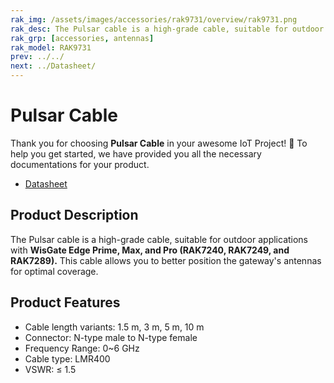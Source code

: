 ```yaml
---
rak_img: /assets/images/accessories/rak9731/overview/rak9731.png
rak_desc: The Pulsar cable is a high-grade cable, suitable for outdoor applications with WisGate Edge Prime, Max, and Pro (RAK7240, RAK7249, and RAK7289).
rak_grp: [accessories, antennas]
rak_model: RAK9731 
prev: ../../
next: ../Datasheet/
---
```


# Pulsar Cable

Thank you for choosing **Pulsar Cable** in your awesome IoT Project! 🎉 To help you get started, we have provided you all the necessary documentations for your product.

* [Datasheet](../Datasheet/)

## Product Description

The Pulsar cable is a high-grade cable, suitable for outdoor applications with **WisGate Edge Prime, Max, and Pro (RAK7240, RAK7249, and RAK7289).**  This cable allows you to better position the gateway's antennas for optimal coverage.

## Product Features

-   Cable length variants: 1.5&nbsp;m, 3&nbsp;m, 5&nbsp;m, 10&nbsp;m
-   Connector: N-type male to N-type female
-   Frequency Range: 0~6&nbsp;GHz
-   Cable type: LMR400
-   VSWR: ≤ 1.5
